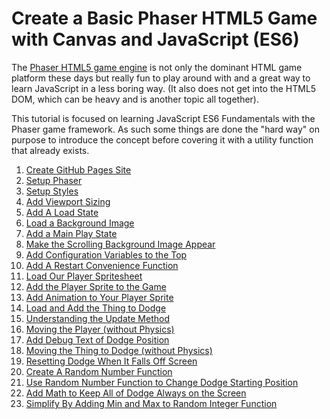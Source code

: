 # Create a Basic Phaser HTML5 Game with Canvas and JavaScript (ES6)

The [Phaser HTML5 game engine](http://phaser.io) is not only the
dominant HTML game platform these days but really fun to play around
with and a great way to learn JavaScript in a less boring way. (It also
does not get into the HTML5 DOM, which can be heavy and is another
topic all together).

This tutorial is focused on learning JavaScript ES6 Fundamentals
with the Phaser game framework. As such some things are done the "hard
way" on purpose to introduce the concept before covering it with
a utility function that already exists.

1. [Create GitHub Pages Site](01)
1. [Setup Phaser](02)
1. [Setup Styles](03)
1. [Add Viewport Sizing](04)
1. [Add A Load State](05)
1. [Load a Background Image](06)
1. [Add a Main Play State](07)
1. [Make the Scrolling Background Image Appear](08)
1. [Add Configuration Variables to the Top](09)
1. [Add A Restart Convenience Function](10)
1. [Load Our Player Spritesheet](11)
1. [Add the Player Sprite to the Game](12)
1. [Add Animation to Your Player Sprite](13)
1. [Load and Add the Thing to Dodge](14)
1. [Understanding the Update Method](15)
1. [Moving the Player (without Physics)](16)
1. [Add Debug Text of Dodge Position](17)
1. [Moving the Thing to Dodge (without Physics)](18)
1. [Resetting Dodge When It Falls Off Screen](19)
1. [Create A Random Number Function](20)
1. [Use Random Number Function to Change Dodge Starting Position](21)
1. [Add Math to Keep All of Dodge Always on the Screen](22)
1. [Simplify By Adding Min and Max to Random Integer Function](23)
